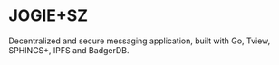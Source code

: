 # JOGIE+SZ
Decentralized and secure messaging application, built with Go, Tview, SPHINCS+, IPFS and BadgerDB.
